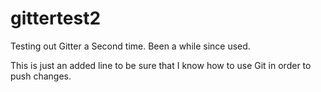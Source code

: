 # gittertest2
Testing out Gitter a Second time. Been a while since used.


This is just an added line to be sure that I know how to use Git in order to push changes. 